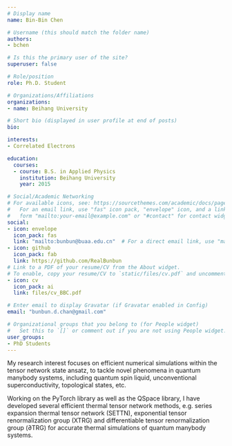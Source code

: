```yaml
---
# Display name
name: Bin-Bin Chen

# Username (this should match the folder name)
authors:
- bchen

# Is this the primary user of the site?
superuser: false

# Role/position
role: Ph.D. Student

# Organizations/Affiliations
organizations:
- name: Beihang University

# Short bio (displayed in user profile at end of posts)
bio:  

interests:
- Correlated Electrons

education:
  courses:
  - course: B.S. in Applied Physics
    institution: Beihang University
    year: 2015

# Social/Academic Networking
# For available icons, see: https://sourcethemes.com/academic/docs/page-builder/#icons
#   For an email link, use "fas" icon pack, "envelope" icon, and a link in the
#   form "mailto:your-email@example.com" or "#contact" for contact widget.
social:
- icon: envelope
  icon_pack: fas
  link: "mailto:bunbun@buaa.edu.cn"  # For a direct email link, use "mailto:test@example.org".
- icon: github 
  icon_pack: fab 
  link: https://github.com/RealBunbun
# Link to a PDF of your resume/CV from the About widget.
# To enable, copy your resume/CV to `static/files/cv.pdf` and uncomment the lines below.
- icon: cv
  icon_pack: ai
  link: files/cv_BBC.pdf

# Enter email to display Gravatar (if Gravatar enabled in Config)
email: "bunbun.d.chan@gmail.com"

# Organizational groups that you belong to (for People widget)
#   Set this to `[]` or comment out if you are not using People widget.
user_groups:
- PhD Students
---
```

My research interest focuses on efficient numerical simulations within the tensor network state ansatz,
to tackle novel phenomena in quantum manybody systems, including quantum spin liquid, unconventional 
superconductivity, topological states, etc. 

Working on the PyTorch library as well as the QSpace library, I have developed several efficient thermal 
tensor network methods, e.g. series expansion thermal tensor network (SETTN), exponential tensor 
renormalization group (XTRG) and differentiable tensor renormalization group ($\partial$TRG) for 
accurate thermal simulations of quantum manybody systems.


